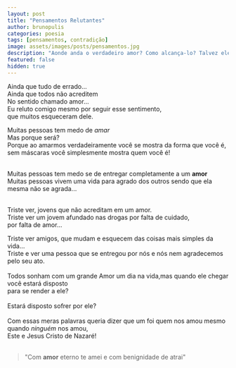 ```yaml
---
layout: post
title: "Pensamentos Relutantes"
author: brunopulis
categories: poesia
tags: [pensamentos, contradição]
image: assets/images/posts/pensamentos.jpg
description: "Aonde anda o verdadeiro amor? Como alcança-lo? Talvez ele seja alguém e não tão abstrato quanto pensamos."
featured: false
hidden: true
---
```


Ainda que tudo de errado... <br/>
Ainda que todos não acreditem <br/>
No sentido chamado amor... <br/>
Eu reluto comigo mesmo por seguir esse sentimento, <br/>
que muitos esqueceram dele.

<!--more-->

Muitas pessoas tem medo de <em>amar</em><br/> 
Mas porque será? <br />
Porque ao amarmos verdadeiramente você se mostra da forma que você é, <br />
sem máscaras você simplesmente mostra quem você é!<br /><br />

Muitas pessoas tem medo se de entregar completamente a um <strong>amor</strong> <br />
Muitas pessoas vivem uma vida para agrado dos outros sendo que ela mesma não se agrada...<br /><br />

Triste ver, jovens que não acreditam em um amor.<br />
Triste ver um jovem afundado nas drogas por falta de cuidado, <br />
por falta de amor...<br />

Triste ver amigos, que mudam e esquecem das coisas mais simples da vida...<br />
Triste e ver uma pessoa que se entregou por nós e nós nem agradecemos pelo seu ato.<br /><br />
Todos sonham com um grande Amor um dia na vida,mas quando ele chegar você estará disposto<br />
para se render a ele?<br /><br />
Estará disposto sofrer por ele?<br /><br />
Com essas meras palavras queria dizer que um foi quem nos amou mesmo quando *ninguém* nos amou,<br />
Este e Jesus Cristo de Nazaré!<br /><br />

> "Com **amor** eterno te amei e com benignidade de atrai"